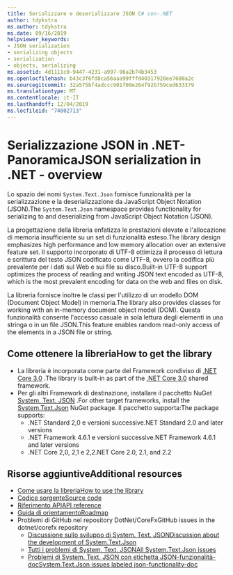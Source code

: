 ```yaml
---
title: Serializzare e deserializzare JSON C# con-.NET
author: tdykstra
ms.author: tdykstra
ms.date: 09/16/2019
helpviewer_keywords:
- JSON serialization
- serializing objects
- serialization
- objects, serializing
ms.assetid: 4d1111c0-9447-4231-a997-96a2b74b3453
ms.openlocfilehash: b43c3f6fd8ca56aaa99fffd40317920ee7600a2c
ms.sourcegitcommit: 32a575bf4adccc901f00e264f92b759ced633379
ms.translationtype: MT
ms.contentlocale: it-IT
ms.lasthandoff: 12/04/2019
ms.locfileid: "74802713"
---
```

# <a name="json-serialization-in-net---overview"></a><span data-ttu-id="1243f-102">Serializzazione JSON in .NET-Panoramica</span><span class="sxs-lookup"><span data-stu-id="1243f-102">JSON serialization in .NET - overview</span></span>

<span data-ttu-id="1243f-103">Lo spazio dei nomi `System.Text.Json` fornisce funzionalità per la serializzazione e la deserializzazione da JavaScript Object Notation (JSON).</span><span class="sxs-lookup"><span data-stu-id="1243f-103">The `System.Text.Json` namespace provides functionality for serializing to and deserializing from JavaScript Object Notation (JSON).</span></span>

<span data-ttu-id="1243f-104">La progettazione della libreria enfatizza le prestazioni elevate e l'allocazione di memoria insufficiente su un set di funzionalità esteso.</span><span class="sxs-lookup"><span data-stu-id="1243f-104">The library design emphasizes high performance and low memory allocation over an extensive feature set.</span></span> <span data-ttu-id="1243f-105">Il supporto incorporato di UTF-8 ottimizza il processo di lettura e scrittura del testo JSON codificato come UTF-8, ovvero la codifica più prevalente per i dati sul Web e sui file su disco.</span><span class="sxs-lookup"><span data-stu-id="1243f-105">Built-in UTF-8 support optimizes the process of reading and writing JSON text encoded as UTF-8, which is the most prevalent encoding for data on the web and files on disk.</span></span>

<span data-ttu-id="1243f-106">La libreria fornisce inoltre le classi per l'utilizzo di un modello DOM (Document Object Model) in memoria.</span><span class="sxs-lookup"><span data-stu-id="1243f-106">The library also provides classes for working with an in-memory document object model (DOM).</span></span> <span data-ttu-id="1243f-107">Questa funzionalità consente l'accesso casuale in sola lettura degli elementi in una stringa o in un file JSON.</span><span class="sxs-lookup"><span data-stu-id="1243f-107">This feature enables random read-only access of the elements in a JSON file or string.</span></span> 

## <a name="how-to-get-the-library"></a><span data-ttu-id="1243f-108">Come ottenere la libreria</span><span class="sxs-lookup"><span data-stu-id="1243f-108">How to get the library</span></span>

* <span data-ttu-id="1243f-109">La libreria è incorporata come parte del Framework condiviso di [.NET Core 3,0](https://aka.ms/netcore3download) .</span><span class="sxs-lookup"><span data-stu-id="1243f-109">The library is built-in as part of the [.NET Core 3.0](https://aka.ms/netcore3download) shared framework.</span></span>
* <span data-ttu-id="1243f-110">Per gli altri Framework di destinazione, installare il pacchetto NuGet [System. Text. JSON](https://www.nuget.org/packages/System.Text.Json) .</span><span class="sxs-lookup"><span data-stu-id="1243f-110">For other target frameworks, install the [System.Text.Json](https://www.nuget.org/packages/System.Text.Json) NuGet package.</span></span> <span data-ttu-id="1243f-111">Il pacchetto supporta:</span><span class="sxs-lookup"><span data-stu-id="1243f-111">The package supports:</span></span>
  * <span data-ttu-id="1243f-112">.NET Standard 2,0 e versioni successive</span><span class="sxs-lookup"><span data-stu-id="1243f-112">.NET Standard 2.0 and later versions</span></span>
  * <span data-ttu-id="1243f-113">.NET Framework 4.6.1 e versioni successive</span><span class="sxs-lookup"><span data-stu-id="1243f-113">.NET Framework 4.6.1 and later versions</span></span>
  * <span data-ttu-id="1243f-114">.NET Core 2,0, 2,1 e 2,2</span><span class="sxs-lookup"><span data-stu-id="1243f-114">.NET Core 2.0, 2.1, and 2.2</span></span>

## <a name="additional-resources"></a><span data-ttu-id="1243f-115">Risorse aggiuntive</span><span class="sxs-lookup"><span data-stu-id="1243f-115">Additional resources</span></span>

* [<span data-ttu-id="1243f-116">Come usare la libreria</span><span class="sxs-lookup"><span data-stu-id="1243f-116">How to use the library</span></span>](system-text-json-how-to.md)
* [<span data-ttu-id="1243f-117">Codice sorgente</span><span class="sxs-lookup"><span data-stu-id="1243f-117">Source code</span></span>](https://github.com/dotnet/runtime/tree/master/src/libraries/System.Text.Json)
* [<span data-ttu-id="1243f-118">Riferimento API</span><span class="sxs-lookup"><span data-stu-id="1243f-118">API reference</span></span>](xref:System.Text.Json)
* [<span data-ttu-id="1243f-119">Guida di orientamento</span><span class="sxs-lookup"><span data-stu-id="1243f-119">Roadmap</span></span>](https://github.com/dotnet/runtime/blob/master/src/libraries/System.Text.Json/roadmap/README.md)
* <span data-ttu-id="1243f-120">Problemi di GitHub nel repository DotNet/CoreFx</span><span class="sxs-lookup"><span data-stu-id="1243f-120">GitHub issues in the dotnet/corefx repository</span></span>
  * [<span data-ttu-id="1243f-121">Discussione sullo sviluppo di System. Text. JSON</span><span class="sxs-lookup"><span data-stu-id="1243f-121">Discussion about the development of System.Text.Json</span></span>](https://github.com/dotnet/corefx/issues/33115) <!-- TODO: Issues are still not moved to the new repo-->
  * [<span data-ttu-id="1243f-122">Tutti i problemi di System. Text. JSON</span><span class="sxs-lookup"><span data-stu-id="1243f-122">All System.Text.Json issues</span></span>](https://github.com/dotnet/runtime/issues?q=is%3Aopen+is%3Aissue+label%3Aarea-System.Text.Json)
  * [<span data-ttu-id="1243f-123">Problemi di System. Text. JSON con etichetta JSON-funzionalità-doc</span><span class="sxs-lookup"><span data-stu-id="1243f-123">System.Text.Json issues labeled json-functionality-doc</span></span>](https://github.com/dotnet/runtime/labels/json-functionality-doc)
